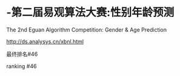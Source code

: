 # -第二届易观算法大赛:性别年龄预测

The 2nd Eguan Algorithm Competition: Gender & Age Prediction

http://ds.analysys.cn/xbnl.html

最终排名#46

ranking  #46
